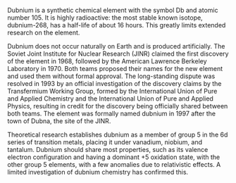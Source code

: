﻿Dubnium is a synthetic chemical element with the symbol Db and atomic number 105. It is highly radioactive: the most stable known isotope, dubnium-268, has a half-life of about 16 hours. This greatly limits extended research on the element.

Dubnium does not occur naturally on Earth and is produced artificially. The Soviet Joint Institute for Nuclear Research (JINR) claimed the first discovery of the element in 1968, followed by the American Lawrence Berkeley Laboratory in 1970. Both teams proposed their names for the new element and used them without formal approval. The long-standing dispute was resolved in 1993 by an official investigation of the discovery claims by the Transfermium Working Group, formed by the International Union of Pure and Applied Chemistry and the International Union of Pure and Applied Physics, resulting in credit for the discovery being officially shared between both teams. The element was formally named dubnium in 1997 after the town of Dubna, the site of the JINR.

Theoretical research establishes dubnium as a member of group 5 in the 6d series of transition metals, placing it under vanadium, niobium, and tantalum. Dubnium should share most properties, such as its valence electron configuration and having a dominant +5 oxidation state, with the other group 5 elements, with a few anomalies due to relativistic effects. A limited investigation of dubnium chemistry has confirmed this.
